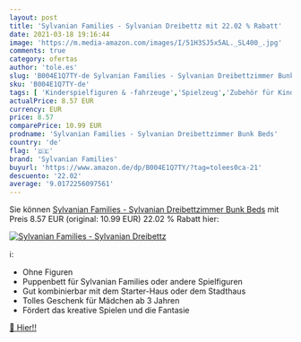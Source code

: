 ```yaml
---
layout: post
title: 'Sylvanian Families - Sylvanian Dreibettz mit 22.02 % Rabatt'
date: 2021-03-18 19:16:44
image: 'https://m.media-amazon.com/images/I/51H3SJ5x5AL._SL400_.jpg'
comments: true
category: ofertas
author: 'tole.es'
slug: 'B004E1Q7TY-de Sylvanian Families - Sylvanian Dreibettzimmer Bunk Beds'
sku: 'B004E1Q7TY-de'
tags: [ 'Kinderspielfiguren & -fahrzeuge','Spielzeug','Zubehör für Kinderspielfiguren & -fahrzeuge','Zubehör für Spielzeugfiguren & Spielewelten','sylvanian families', ]
actualPrice: 8.57 EUR
currency: EUR
price: 8.57
comparePrice: 10.99 EUR
prodname: 'Sylvanian Families - Sylvanian Dreibettzimmer Bunk Beds'
country: 'de'
flag: '🇩🇪'
brand: 'Sylvanian Families'
buyurl: 'https://www.amazon.de/dp/B004E1Q7TY/?tag=tolees0ca-21'
descuento: '22.02'
average: '9.0172256097561'
---
```


Sie können [Sylvanian Families - Sylvanian Dreibettzimmer Bunk Beds](https://www.amazon.de/dp/B004E1Q7TY/?tag=tolees0ca-21) mit Preis 8.57 EUR (original: 10.99 EUR) 22.02 % Rabatt hier:

[![Sylvanian Families - Sylvanian Dreibettz](https://m.media-amazon.com/images/I/51H3SJ5x5AL._SL400_.jpg)](https://www.amazon.de/dp/B004E1Q7TY/?tag=tolees0ca-21)

ℹ️:

- Ohne Figuren
- Puppenbett für Sylvanian Families oder andere Spielfiguren
- Gut kombinierbar mit dem Starter-Haus oder dem Stadthaus
- Tolles Geschenk für Mädchen ab 3 Jahren
- Fördert das kreative Spielen und die Fantasie

[🛒 Hier!!](https://www.amazon.de/dp/B004E1Q7TY/?tag=tolees0ca-21)
